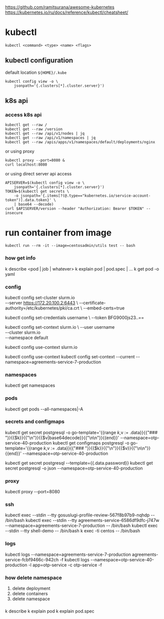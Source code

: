 
https://github.com/ramitsurana/awesome-kubernetes
https://kubernetes.io/ru/docs/reference/kubectl/cheatsheet/



# kubectl

```
kubectl <command> <type> <name> <flags>
```

## kubectl configuration

default location ```${HOME}/.kube```

```
kubectl config view -o \
    jsonpath='{.clusters[*].cluster.server}')
```

## k8s api

### access k8s api 

```
kubectl get --raw /
kubectl get --raw /version
kubectl get --raw /api/v1/nodes | jq
kubectl get --raw /api/v1/namespaces | jq
kubectl get --raw /apis/apps/v1/namespaces/default/deployments/nginx
```
or using proxy
```
kubectl proxy --port=8080 &
curl localhost:8080
```

or using direct server api access
```
APISERVER=$(kubectl config view -o \
    jsonpath='{.clusters[*].cluster.server}')
TOKEN=$(kubectl get secrets \
    -o jsonpath='{.items[?(@.type=="kubernetes.io/service-account-token")].data.token}' \
    | base64 --decode)
curl $APISERVER/version --header "Authorization: Bearer $TOKEN" --insecure
```

# run container from image

```
kubectl run --rm -it --image=centosadmin/utils test -- bash
```

### how get info

k describe <pod | job | whatever>
k explain pod | pod.spec | ...
k get pod <podname> -o yaml


### config

kubectl config set-cluster slurm.io \
  --server https://172.20.100.2:6443 \ 
  --certificate-authority=/etc/kubernetes/pki/ca.crt \ 
  --embed-certs=true

kubectl config set-credentials username \ 
  --token BFG9000js23..==

kubectl config set-context slurm.io \ 
  --user username \
  --cluster slurm.io \
  --namespace default

kubectl config use-context slurm.io

kubectl config use-context <context name>
kubectl config set-context --current --namespace=agreements-service-7-production

### namespaces

kubectl get namespaces


### pods

kubectl get pods --all-namespaces|-A



### secrets and configmaps

kubectl get secret postgresql -o go-template='{{range $k,$v := .data}}{{"### "}}{{$k}}{{"\n"}}{{$v|base64decode}}{{"\n\n"}}{{end}}' --namespace=otp-service-40-production
kubectl get configmaps postgresql -o go-template='{{range $k,$v := .data}}{{"### "}}{{$k}}{{"\n"}}{{$v}}{{"\n\n"}}{{end}}' --namespace=otp-service-40-production


kubectl get secret postgresql --template={{.data.password}}
kubectl get secret postgresql -o json --namespace=otp-service-40-production


### proxy
kubectl proxy --port=8080


### ssh
kubectl exec --stdin --tty gosuslugi-profile-review-567f8b97b9-nqhdp -- /bin/bash
kubectl exec --stdin --tty agreements-service-6586df9dfc-j747w --namespace=agreements-service-7-production -- /bin/bash
kubectl exec --stdin --tty shell-demo -- /bin/bash
k exec -ti centos -- /bin/bash


### logs

kubectl logs --namespace=agreements-service-7-production agreements-service-fcbf9466c-942ch -f
kubectl logs --namespace=otp-service-40-production  -l app=otp-service -c otp-service -f

### how delete namespace

1. delete deployment
2. delete containers
3. delete namespace


###

k describe <obj>
k explain pod
k explain pod.spec

